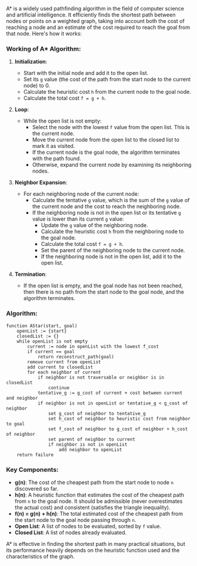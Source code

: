 A* is a widely used pathfinding algorithm in the field of computer science and artificial intelligence. It efficiently finds the shortest path between nodes or points on a weighted graph, taking into account both the cost of reaching a node and an estimate of the cost required to reach the goal from that node. Here's how it works:

### Working of A* Algorithm:

1. **Initialization**: 
   - Start with the initial node and add it to the open list. 
   - Set its `g` value (the cost of the path from the start node to the current node) to 0.
   - Calculate the heuristic cost `h` from the current node to the goal node.
   - Calculate the total cost `f = g + h`.

2. **Loop**:
   - While the open list is not empty:
     - Select the node with the lowest `f` value from the open list. This is the current node.
     - Move the current node from the open list to the closed list to mark it as visited.
     - If the current node is the goal node, the algorithm terminates with the path found.
     - Otherwise, expand the current node by examining its neighboring nodes.

3. **Neighbor Expansion**:
   - For each neighboring node of the current node:
     - Calculate the tentative `g` value, which is the sum of the `g` value of the current node and the cost to reach the neighboring node.
     - If the neighboring node is not in the open list or its tentative `g` value is lower than its current `g` value:
       - Update the `g` value of the neighboring node.
       - Calculate the heuristic cost `h` from the neighboring node to the goal node.
       - Calculate the total cost `f = g + h`.
       - Set the parent of the neighboring node to the current node.
       - If the neighboring node is not in the open list, add it to the open list.

4. **Termination**:
   - If the open list is empty, and the goal node has not been reached, then there is no path from the start node to the goal node, and the algorithm terminates.

### Algorithm:
```
function AStar(start, goal)
    openList := {start}
    closedList := {}
    while openList is not empty
        current := node in openList with the lowest f_cost
        if current == goal
            return reconstruct_path(goal)
        remove current from openList
        add current to closedList
        for each neighbor of current
            if neighbor is not traversable or neighbor is in closedList
                continue
            tentative_g := g_cost of current + cost between current and neighbor
            if neighbor is not in openList or tentative_g < g_cost of neighbor
                set g_cost of neighbor to tentative_g
                set h_cost of neighbor to heuristic cost from neighbor to goal
                set f_cost of neighbor to g_cost of neighbor + h_cost of neighbor
                set parent of neighbor to current
                if neighbor is not in openList
                    add neighbor to openList
    return failure
```

### Key Components:
- **g(n)**: The cost of the cheapest path from the start node to node `n` discovered so far.
- **h(n)**: A heuristic function that estimates the cost of the cheapest path from `n` to the goal node. It should be admissible (never overestimates the actual cost) and consistent (satisfies the triangle inequality).
- **f(n) = g(n) + h(n)**: The total estimated cost of the cheapest path from the start node to the goal node passing through `n`.
- **Open List**: A list of nodes to be evaluated, sorted by `f` value.
- **Closed List**: A list of nodes already evaluated.

A* is effective in finding the shortest path in many practical situations, but its performance heavily depends on the heuristic function used and the characteristics of the graph.